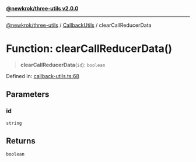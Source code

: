 [**@newkrok/three-utils v2.0.0**](../../../../README.md)

***

[@newkrok/three-utils](../../../../globals.md) / [CallbackUtils](../README.md) / clearCallReducerData

# Function: clearCallReducerData()

> **clearCallReducerData**(`id`): `boolean`

Defined in: [callback-utils.ts:68](https://github.com/NewKrok/three-utils/blob/0c3b335b8b17394d6bfec6195204dc78d6827053/src/callback-utils.ts#L68)

## Parameters

### id

`string`

## Returns

`boolean`
